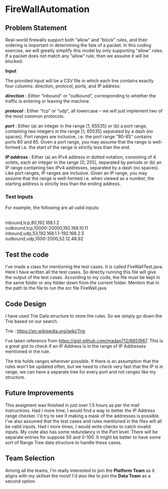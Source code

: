 # FireWallAutomation

## Problem Statement

Real-world firewalls support both “allow” and “block” rules, and their ordering is important in
determining the fate of a packet. In this coding exercise, we will greatly simplify this model by
only supporting “allow” rules. If a packet does not match any “allow” rule, then we assume it
will be blocked.

<b>Input</b>

The provided input will be a CSV file in which each line contains exactly four columns: direction,
protocol, ports, and IP address:

*<b>direction</b>* :  Either “inbound” or “outbound”, corresponding to whether the
traffic is entering or leaving the machine.

*<b>protocol</b>* : Either “tcp” or “udp”, all lowercase – we will just implement two
of the most common protocols.

*<b>port</b>* :  Either (a) an integer in the range [1, 65535] or (b) a port range,
containing two integers in the range [1, 65535] separated by a
dash (no spaces).
Port ranges are inclusive, i.e. the port range “80-85” contains
ports 80 and 85. Given a port range, you may assume that the
range is well-formed i.e. the start of the range is strictly less than
the end.

*<b>IP address</b>* :  Either (a) an IPv4 address in dotted notation, consisting of 4
octets, each an integer in the range [0, 255], separated by periods
or (b) an IP range containing two IPv4 addresses, separated by a
dash (no spaces).
Like port ranges, IP ranges are inclusive. Given an IP range, you
may assume that the range is well-formed i.e. when viewed as a
number, the starting address is strictly less than the ending
address. 

<h3> Test Inputs </h3>
For example, the following are all valid inputs: <br></br>

inbound,tcp,80,192.168.1.2 <br>
outbound,tcp,10000-20000,192.168.10.11 <br>
inbound,udp,53,192.168.1.1-192.168.2.5 <br>
outbound,udp,1000-2000,52.12.48.92 

## Test the code

I've made a class for mentioning the test cases. It is called FireWallTest.java.
Here I have written all the test cases. So directly running this file will give the output of the test cases.
According to my code, the file must be kept in the same folder or any folder down from the current folder.
Mention that in the path to the file to run the src file FireWall.java

## Code Design

I have used Trie Data structure to store the rules. So we simply go down the Trie based on our search.

Trie : https://en.wikipedia.org/wiki/Trie

I've taken reference from https://gist.github.com/madan712/6651967. This is a great gist to check if an IP Address is in the range of IP Addresses mentioned in the rule.

The trie holds ranges wherever possible. If there is an assumption that the rules won't be updated often, but we need to check very fast that the IP is in range, we can have a separate tree for every port and not ranges like my structure.

## Future Improvements

This assigment was finished in just over 1.5 hours as per the mail instructions. Had I more time, I would find a way to better the IP Address range checker. I'd try to see if making a mask of the 
addresses is possible. I've also assumed that the test cases and rules mentioned in the files will all be valid inputs. Had I more times, I would write checks to catch invalid inputs. My code also has some redundancy in the Port level. There will be separate entries for suppose 50 and 0-100. It might be better to have some sort of Range Tree data structure to handle these cases. 

## Team Selection

Among all the teams, I'm really interested to join the <b>Platform Team</b> as it aligns with my skillset the most! I'd also like to join the <b>Data Team</b> as a second option.
